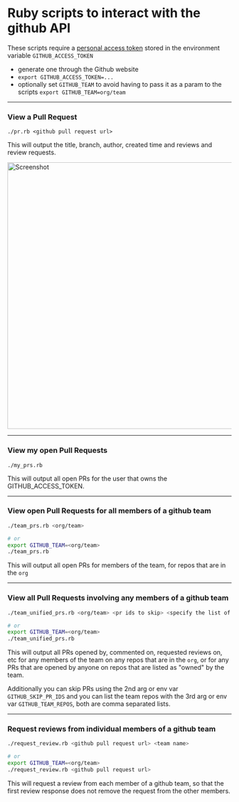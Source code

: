 # Ruby scripts to interact with the github API


These scripts require a [personal access token](https://github.com/settings/tokens/) stored in the environment variable `GITHUB_ACCESS_TOKEN`

- generate one through the Github website
- `export GITHUB_ACCESS_TOKEN=...`
- optionally set `GITHUB_TEAM` to avoid having to pass it as a param to the scripts
`export GITHUB_TEAM=org/team`

---

### View a Pull Request

`./pr.rb <github pull request url>`

This will output the title, branch, author, created time and reviews and review requests.

<img src="https://user-images.githubusercontent.com/6033/52660607-0b587d00-2ece-11e9-8912-60943cbb31bd.png" width="600" alt="Screenshot" style="max-width:100%;">

---

### View my open Pull Requests

`./my_prs.rb`

This will output all open PRs for the user that owns the GITHUB\_ACCESS\_TOKEN.

---

### View open Pull Requests for all members of a github team

```sh
./team_prs.rb <org/team>

# or
export GITHUB_TEAM=<org/team>
./team_prs.rb
```

This will output all open PRs for members of the team, for repos that are in the `org`

---

### View all Pull Requests involving any members of a github team

```sh
./team_unified_prs.rb <org/team> <pr ids to skip> <specify the list of team repos>

# or
export GITHUB_TEAM=<org/team>
./team_unified_prs.rb
```

This will output all PRs opened by, commented on, requested reviews on, etc for any members of the team on any repos that are in the `org`, or for any PRs that are opened by anyone on repos that are listed as "owned" by the team.

Additionally you can skip PRs using the 2nd arg or env var `GITHUB_SKIP_PR_IDS` and you can list the team repos with the 3rd arg or env var `GITHUB_TEAM_REPOS`, both are comma separated lists.

---

### Request reviews from individual members of a github team

```sh
./request_review.rb <github pull request url> <team name>

# or
export GITHUB_TEAM=<org/team>
./request_review.rb <github pull request url>
```

This will request a review from each member of a github team, so that the first review response does not remove the request from the other members.
